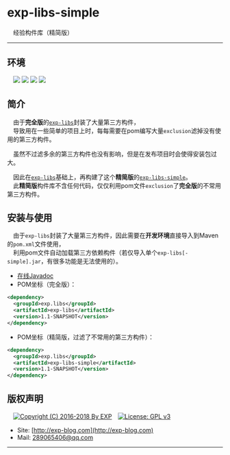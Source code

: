 # exp-libs-simple
　经验构件库（精简版）


------


## 环境

　![](https://img.shields.io/badge/Platform-Windows|Linux-brightgreen.svg) ![](https://img.shields.io/badge/IDE-Eclipse-brightgreen.svg) ![](https://img.shields.io/badge/Maven-3.2.5-brightgreen.svg) ![](https://img.shields.io/badge/JDK-1.6%2B-brightgreen.svg)


## 简介

　由于**完全版**的[`exp-libs`](https://github.com/lyy289065406/exp-libs/tree/master/exp-libs)封装了大量第三方构件，<br/>　导致用在一些简单的项目上时，每每需要在pom编写大量`exclusion`滤掉没有使用的第三方构件。

　虽然不过滤多余的第三方构件也没有影响，但是在发布项目时会使得安装包过大。

　因此在[`exp-libs`](https://github.com/lyy289065406/exp-libs/tree/master/exp-libs)基础上，再构建了这个**精简版**的[`exp-libs-simple`](https://github.com/lyy289065406/exp-libs/tree/master/exp-libs-simple)。<br/>　此**精简版**构件库不含任何代码，仅仅利用pom文件`exclusion`了**完全版**的不常用第三方构件。


## 安装与使用

　由于`exp-libs`封装了大量第三方构件，因此需要在**开发环境**直接导入到Maven的`pom.xml`文件使用，<br/>　利用pom文件自动加载第三方依赖构件（若仅导入单个`exp-libs[-simple].jar`，有很多功能是无法使用的）。

- [在线Javadoc](https://lyy289065406.github.io/api-online/javadoc/exp-libs/1.1/index.html)
- POM坐标（完全版）：
```xml
<dependency>
  <groupId>exp.libs</groupId>
  <artifactId>exp-libs</artifactId>
  <version>1.1-SNAPSHOT</version>
</dependency>
```
- POM坐标（精简版，过滤了不常用的第三方构件）：
```xml
<dependency>
  <groupId>exp.libs</groupId>
  <artifactId>exp-libs-simple</artifactId>
  <version>1.1-SNAPSHOT</version>
</dependency>
```


## 版权声明

　[![Copyright (C) 2016-2018 By EXP](https://img.shields.io/badge/Copyright%20(C)-2006~2018%20By%20EXP-blue.svg)](http://exp-blog.com)　[![License: GPL v3](https://img.shields.io/badge/License-GPL%20v3-blue.svg)](https://www.gnu.org/licenses/gpl-3.0)
  

- Site: [http://exp-blog.com](http://exp-blog.com) 
- Mail: <a href="mailto:289065406@qq.com?subject=[EXP's Github]%20Your%20Question%20（请写下您的疑问）&amp;body=What%20can%20I%20help%20you?%20（需要我提供什么帮助吗？）">289065406@qq.com</a>


------
